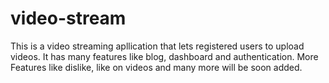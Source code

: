 # video-stream
This is a video streaming apllication that lets registered  users to upload videos. It has many features like blog, dashboard and authentication. More Features like dislike, like on videos and many more will be soon added. 
